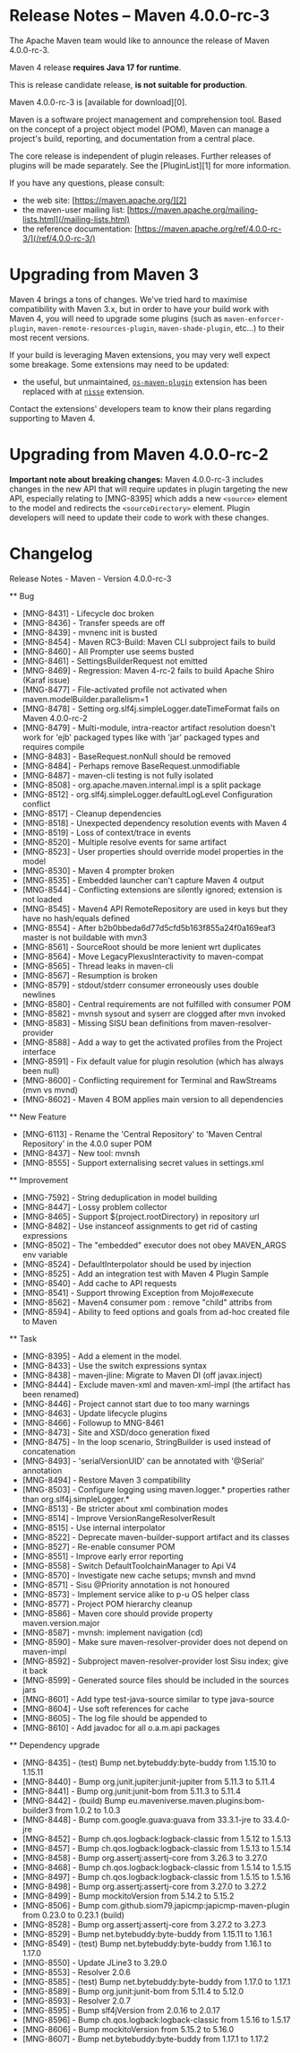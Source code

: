<!--
Licensed to the Apache Software Foundation (ASF) under one
or more contributor license agreements.  See the NOTICE file
distributed with this work for additional information
regarding copyright ownership.  The ASF licenses this file
to you under the Apache License, Version 2.0 (the
"License"); you may not use this file except in compliance
with the License.  You may obtain a copy of the License at

http://www.apache.org/licenses/LICENSE-2.0

Unless required by applicable law or agreed to in writing,
software distributed under the License is distributed on an
"AS IS" BASIS, WITHOUT WARRANTIES OR CONDITIONS OF ANY
KIND, either express or implied.  See the License for the
specific language governing permissions and limitations
under the License.

NOTE: For help with the syntax of this file, see:
http://maven.apache.org/doxia/modules/index.html#Markdown
-->

# Release Notes &#x2013; Maven 4.0.0-rc-3

The Apache Maven team would like to announce the release of Maven 4.0.0-rc-3.

Maven 4 release **requires Java 17 for runtime**.

This is release candidate release, **is not suitable for production**.

Maven 4.0.0-rc-3 is [available for download][0].

Maven is a software project management and comprehension tool. Based on the concept of a project object model (POM), Maven can manage a project's build, reporting, and documentation from a central place.

The core release is independent of plugin releases. Further releases of plugins will be made separately. See the [PluginList][1] for more information.

If you have any questions, please consult:

- the web site: [https://maven.apache.org/][2]
- the maven-user mailing list: [https://maven.apache.org/mailing-lists.html](/mailing-lists.html)
- the reference documentation: [https://maven.apache.org/ref/4.0.0-rc-3/](/ref/4.0.0-rc-3/)

# Upgrading from Maven 3

Maven 4 brings a tons of changes.  We've tried hard to maximise compatibility with Maven 3.x, but in order to have your build work with Maven 4, you will need to upgrade some plugins (such as `maven-enforcer-plugin`, `maven-remote-resources-plugin`, `maven-shade-plugin`, etc...) to their most recent versions.

If your build is leveraging Maven extensions, you may very well expect some breakage. Some extensions may need to be updated:
* the useful, but unmaintained, [`os-maven-plugin`](https://github.com/trustin/os-maven-plugin/) extension has been replaced with at [`nisse`](https://github.com/maveniverse/nisse) extension.

Contact the extensions' developers team to know their plans regarding supporting to Maven 4.

# Upgrading from Maven 4.0.0-rc-2

**Important note about breaking changes:** Maven 4.0.0-rc-3 includes changes in the new API that will require updates in plugin targeting the new API, especially relating to [MNG-8395] which adds a new `<source>` element to the model and redirects the `<sourceDirectory>` element. Plugin developers will need to update their code to work with these changes.

# Changelog

Release Notes - Maven - Version 4.0.0-rc-3

** Bug
* [MNG-8431] - Lifecycle doc broken
* [MNG-8436] - Transfer speeds are off
* [MNG-8439] - mvnenc init is busted
* [MNG-8454] - Maven RC3-Build: Maven CLI subproject fails to build
* [MNG-8460] - All Prompter use seems busted
* [MNG-8461] - SettingsBuilderRequest not emitted
* [MNG-8469] - Regression: Maven 4-rc-2 fails to build Apache Shiro (Karaf issue)
* [MNG-8477] - File-activated profile not activated when maven.modelBuilder.parallelism=1
* [MNG-8478] - Setting org.slf4j.simpleLogger.dateTimeFormat fails on Maven 4.0.0-rc-2
* [MNG-8479] - Multi-module, intra-reactor artifact resolution doesn't work for 'ejb' packaged types like with 'jar' packaged types and requires compile
* [MNG-8483] - BaseRequest.nonNull should be removed
* [MNG-8484] - Perhaps remove BaseRequest.unmodifiable
* [MNG-8487] - maven-cli testing is not fully isolated
* [MNG-8508] - org.apache.maven.internal.impl is a split package
* [MNG-8512] - org.slf4j.simpleLogger.defaultLogLevel Configuration conflict
* [MNG-8517] - Cleanup dependencies
* [MNG-8518] - Unexpected dependency resolution events with Maven 4
* [MNG-8519] - Loss of context/trace in events
* [MNG-8520] - Multiple resolve events for same artifact
* [MNG-8523] - User properties should override model properties in the model
* [MNG-8530] - Maven 4 prompter broken
* [MNG-8535] - Embedded launcher can't capture Maven 4 output
* [MNG-8544] - Conflicting extensions are silently ignored; extension is not loaded
* [MNG-8545] - Maven4 API RemoteRepository are used in keys but they have no hash/equals defined
* [MNG-8554] - After b2b0bbeda6d77d5cfd5b163f855a24f0a169eaf3 master is not buildable with mvn3
* [MNG-8561] - SourceRoot should be more lenient wrt duplicates
* [MNG-8564] - Move LegacyPlexusInteractivity to maven-compat
* [MNG-8565] - Thread leaks in maven-cli
* [MNG-8567] - Resumption is broken
* [MNG-8579] - stdout/stderr consumer erroneously uses double newlines
* [MNG-8580] - Central requirements are not fulfilled with consumer POM
* [MNG-8582] - mvnsh sysout and syserr are clogged after mvn invoked
* [MNG-8583] - Missing SISU bean definitions from maven-resolver-provider
* [MNG-8588] - Add a way to get the activated profiles from the Project interface
* [MNG-8591] - Fix default value for plugin resolution (which has always been null)
* [MNG-8600] - Conflicting requirement for Terminal and RawStreams (mvn vs mvnd)
* [MNG-8602] - Maven 4 BOM applies main version to all dependencies

** New Feature
* [MNG-6113] - Rename the 'Central Repository' to 'Maven Central Repository' in the 4.0.0 super POM
* [MNG-8437] - New tool: mvnsh
* [MNG-8555] - Support externalising secret values in settings.xml

** Improvement
* [MNG-7592] - String deduplication in model building
* [MNG-8447] - Lossy problem collector
* [MNG-8465] - Support ${project.rootDirectory} in repository url
* [MNG-8482] - Use instanceof assignments to get rid of casting expressions
* [MNG-8502] - The "embedded" executor does not obey MAVEN_ARGS env variable
* [MNG-8524] - DefaultInterpolator should be used by injection
* [MNG-8525] - Add an integration test with Maven 4 Plugin Sample
* [MNG-8540] - Add cache to API requests
* [MNG-8541] - Support throwing Exception from Mojo#execute
* [MNG-8562] - Maven4 consumer pom : remove "child" attribs from <scm>
* [MNG-8594] - Ability to feed options and goals from ad-hoc created file to Maven

** Task
* [MNG-8395] - Add a <Source> element in the model.
* [MNG-8433] - Use the switch expressions syntax
* [MNG-8438] - maven-jline: Migrate to Maven DI (off javax.inject)
* [MNG-8444] - Exclude maven-xml and maven-xml-impl (the artifact has been renamed)
* [MNG-8446] - Project cannot start due to too many warnings
* [MNG-8463] - Update lifecycle plugins
* [MNG-8466] - Followup to MNG-8461
* [MNG-8473] - Site and XSD/doco generation fixed
* [MNG-8475] - In the loop scenario, StringBuilder is used instead of concatenation
* [MNG-8493] - 'serialVersionUID' can be annotated with '@Serial' annotation
* [MNG-8494] - Restore Maven 3 compatibility
* [MNG-8503] - Configure logging using maven.logger.* properties rather than org.slf4j.simpleLogger.*
* [MNG-8513] - Be stricter about xml combination modes
* [MNG-8514] - Improve VersionRangeResolverResult
* [MNG-8515] - Use internal interpolator
* [MNG-8522] - Deprecate maven-builder-support artifact and its classes
* [MNG-8527] - Re-enable consumer POM
* [MNG-8551] - Improve early error reporting
* [MNG-8558] - Switch DefaultToolchainManager to Api V4
* [MNG-8570] - Investigate new cache setups; mvnsh and mvnd
* [MNG-8571] - Sisu @Priority annotation is not honoured
* [MNG-8573] - Implement service alike to p-u OS helper class
* [MNG-8577] - Project POM hierarchy cleanup
* [MNG-8586] - Maven core should provide property maven.version.major
* [MNG-8587] - mvnsh: implement navigation (cd)
* [MNG-8590] - Make sure maven-resolver-provider does not depend on maven-impl
* [MNG-8592] - Subproject maven-resolver-provider lost Sisu index; give it back
* [MNG-8599] - Generated source files should be included in the sources jars
* [MNG-8601] - Add type test-java-source similar to type java-source
* [MNG-8604] - Use soft references for cache
* [MNG-8605] - The log file should be appended to
* [MNG-8610] - Add javadoc for all o.a.m.api packages

** Dependency upgrade
* [MNG-8435] - (test) Bump net.bytebuddy:byte-buddy from 1.15.10 to 1.15.11
* [MNG-8440] - Bump org.junit.jupiter:junit-jupiter from 5.11.3 to 5.11.4
* [MNG-8441] - Bump org.junit:junit-bom from 5.11.3 to 5.11.4
* [MNG-8442] - (build) Bump eu.maveniverse.maven.plugins:bom-builder3 from 1.0.2 to 1.0.3
* [MNG-8448] - Bump com.google.guava:guava from 33.3.1-jre to 33.4.0-jre
* [MNG-8452] - Bump ch.qos.logback:logback-classic from 1.5.12 to 1.5.13
* [MNG-8457] - Bump ch.qos.logback:logback-classic from 1.5.13 to 1.5.14
* [MNG-8458] - Bump org.assertj:assertj-core from 3.26.3 to 3.27.0
* [MNG-8468] - Bump ch.qos.logback:logback-classic from 1.5.14 to 1.5.15
* [MNG-8497] - Bump ch.qos.logback:logback-classic from 1.5.15 to 1.5.16
* [MNG-8498] - Bump org.assertj:assertj-core from 3.27.0 to 3.27.2
* [MNG-8499] - Bump mockitoVersion from 5.14.2 to 5.15.2
* [MNG-8506] - Bump com.github.siom79.japicmp:japicmp-maven-plugin from 0.23.0 to 0.23.1 (build)
* [MNG-8528] - Bump org.assertj:assertj-core from 3.27.2 to 3.27.3
* [MNG-8529] - Bump net.bytebuddy:byte-buddy from 1.15.11 to 1.16.1
* [MNG-8549] - (test) Bump net.bytebuddy:byte-buddy from 1.16.1 to 1.17.0
* [MNG-8550] - Update JLine3 to 3.29.0
* [MNG-8553] - Resolver 2.0.6
* [MNG-8585] - (test) Bump net.bytebuddy:byte-buddy from 1.17.0 to 1.17.1
* [MNG-8589] - Bump org.junit:junit-bom from 5.11.4 to 5.12.0
* [MNG-8593] - Resolver 2.0.7
* [MNG-8595] - Bump slf4jVersion from 2.0.16 to 2.0.17
* [MNG-8596] - Bump ch.qos.logback:logback-classic from 1.5.16 to 1.5.17
* [MNG-8606] - Bump mockitoVersion from 5.15.2 to 5.16.0
* [MNG-8607] - Bump net.bytebuddy:byte-buddy from 1.17.1 to 1.17.2

